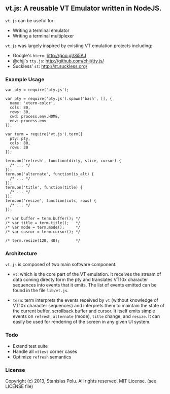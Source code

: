 ## vt.js: A reusable VT Emulator written in NodeJS.

`vt.js` can be useful for:
- Writing a terminal emulator
- Writing a terminal multiplexer

`vt.js` was largely inspired by existing VT emulation projects including:
- Google's `hterm`: http://goo.gl/3i5AJ 
- @chjj's `tty.js`: http://github.com/chjj/tty.js/
- Suckless' `st`: http://st.suckless.org/

### Example Usage

```
var pty = require('pty.js');

var pty = require('pty.js').spawn('bash', [], {
  name: 'xterm-color',
  cols: 80,
  rows: 30,
  cwd: process.env.HOME,
  env: process.env
});

var term = require('vt.js').term({ 
  pty: pty,
  cols: 80,
  rows: 30
});

term.on('refresh', function(dirty, slice, cursor) {
  /* ... */
});
term.on('alternate', function(is_alt) {
  /* ... */
});
term.on('title', function(title) {
  /* ... */
});
term.on('resize', function(cols, rows) {
  /* ... */
});

/* var buffer = term.buffer(); */
/* var title = term.title();   */
/* var mode = term.mode();     */
/* var cusror = term.cursor(); */

/* term.resize(120, 40);       */

```

### Architecture

`vt.js` is composed of two main software component:
- `vt`: which is the core part of the VT emulation. It receives the stream of
data coming directy form the pty and translates VT10x character sequences 
into events that it emits. The list of events emitted can be found in the file
`lib/vt.js`.

- `term`: term interprets the events received by `vt` (without knowledge of 
VT10x character sequences) and interprets them to maintain the state of the
current buffer, scrollback buffer and cursor. It itself emits simple events on
`refresh`, `alternate` (mode), `title` change, and `resize`. It can easily be
used for rendering of the screen in any given UI system.

### Todo

- Extend test suite
- Handle all `vttest` corner cases
- Optimize `refresh` semantics 

### License

 Copyright (c) 2013, Stanislas Polu. All rights reserved. MIT License.
 (see LICENSE file)

